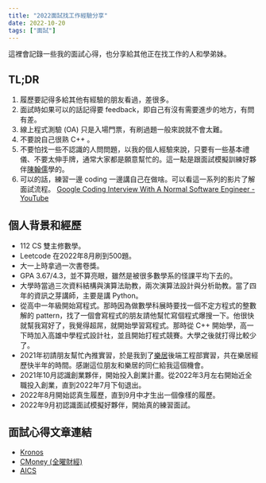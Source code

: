 ```yaml
---
title: "2022面試找工作經驗分享"
date: 2022-10-20
tags: ["面試"]
---
```


這裡會記錄一些我的面試心得，也分享給其他正在找工作的人和學弟妹。

## TL;DR

1. 履歷要記得多給其他有經驗的朋友看過，差很多。
2. 面試時如果可以的話記得要 feedback，即自己有沒有需要進步的地方，有問有差。
3. 線上程式測驗 (OA) 只是入場門票，有刷過題一般來說就不會太難。
4. 不要說自己很熟 C++ 。
5. 不要怕找一些不認識的人問問題，以我的個人經驗來說，只要有一些基本禮儀、不要太伸手牌，通常大家都是願意幫忙的。這一點是跟面試模擬訓練好夥伴[陳翰儒](https://www.linkedin.com/in/han-ru-chen-734816248/)學的。
6. 可以的話，練習一邊 coding 一邊講自己在做啥。可以看這一系列的影片了解面試流程。 [Google Coding Interview With A Normal Software Engineer - YouTube](https://www.youtube.com/watch?v=rw4s4M3hFfs)

## 個人背景和經歷

* 112 CS 雙主修數學。
* Leetcode 在2022年8月刷到500題。
* 大一上時拿過一次書卷獎。
* GPA 3.67/4.3，並不算亮眼，雖然是被很多數學系的怪課平均下去的。
* 大學時當過三次資料結構與演算法助教，兩次演算法設計與分析助教。當了四年的資訊之芽講師，主要是講 Python。
* 從高中一年級開始寫程式。那時因為做數學科展時要找一個不定方程式的整數解的 pattern，找了一個會寫程式的朋友請他幫忙寫個程式爆搜一下。他很快就幫我寫好了，我覺得超屌，就開始學習寫程式。那時從 C++ 開始學，高一下時加入高雄中學程式設計社，並且開始打程式競賽。大學之後就打得比較少了。
* 2021年初請朋友幫忙內推實習，於是我到了[樂居](https://www.leju.com.tw/)後端工程部實習，共在樂居經歷快半年的時間。感謝這位朋友和樂居的同仁給我這個機會。
* 2021年10月認識創業夥伴，開始投入創業計畫。從2022年3月左右開始近全職投入創業，直到2022年7月下旬退出。
* 2022年8月開始認真生履歷，直到9月中才生出一個像樣的履歷。
* 2022年9月初認識面試模擬好夥伴，開始真的練習面試。

<!-- [![Leetcode Stats](https://leetcard.jacoblin.cool/Mrbear666)](https://leetcode.com/Mrbear666/) -->

## 面試心得文章連結

* [Kronos](../interview-kronos)
* [CMoney (全曜財經)](../interview-cmoney)
* [AICS](../interview-aics)
